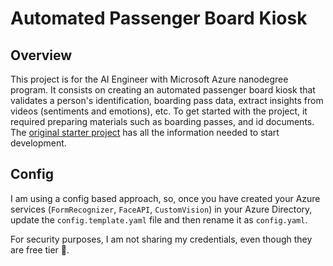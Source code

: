 # Automated Passenger Board Kiosk

## Overview

This project is for the AI Engineer with Microsoft Azure nanodegree program. It consists on creating an automated passenger board kiosk that validates a person's identification, boarding pass data, extract insights from videos (sentiments and emotions), etc. To get started with the project, it required preparing materials such as boarding passes, and id documents. The [original starter project](https://github.com/udacity/cd0461-building-computer-vision-solutions-with-azure-project-starter) has all the information needed to start development.

## Config

I am using a config based approach, so, once you have created your Azure services (`FormRecognizer`, `FaceAPI`, `CustomVision`) in your Azure Directory, update the `config.template.yaml` file and then rename it as `config.yaml`.

For security purposes, I am not sharing my credentials, even though they are free tier 🤑.
